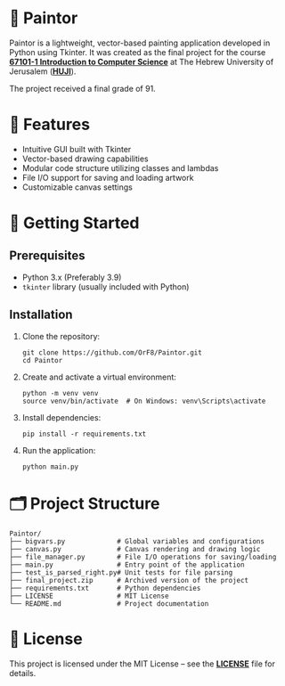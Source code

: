 # 🎨 Paintor
Paintor is a lightweight, vector-based painting application developed in Python using Tkinter. It was created as the final project for the course [**67101-1 Introduction to Computer Science**](https://shnaton.huji.ac.il/index.php/NewSyl/67101/2/2024/)
at The Hebrew University of Jerusalem ([**HUJI**](https://en.huji.ac.il/)).

The project received a final grade of 91.

# 🧰 Features
- Intuitive GUI built with Tkinter
- Vector-based drawing capabilities
- Modular code structure utilizing classes and lambdas
- File I/O support for saving and loading artwork
- Customizable canvas settings

# 🚀 Getting Started
## Prerequisites
- Python 3.x (Preferably 3.9)
- ````tkinter```` library (usually included with Python)
## Installation
1. Clone the repository:
   ````
   git clone https://github.com/OrF8/Paintor.git
   cd Paintor
   ````
2. Create and activate a virtual environment:
   ````
   python -m venv venv
   source venv/bin/activate  # On Windows: venv\Scripts\activate
   ````
3. Install dependencies:
   ````
   pip install -r requirements.txt
   ````
4. Run the application:
   ````
   python main.py
   ````

# 🗂️ Project Structure
````
Paintor/
├── bigvars.py             # Global variables and configurations
├── canvas.py              # Canvas rendering and drawing logic
├── file_manager.py        # File I/O operations for saving/loading
├── main.py                # Entry point of the application
├── test_is_parsed_right.py# Unit tests for file parsing
├── final_project.zip      # Archived version of the project
├── requirements.txt       # Python dependencies
├── LICENSE                # MIT License
└── README.md              # Project documentation
````

# 📄 License
This project is licensed under the MIT License – see the [**LICENSE**](https://github.com/OrF8/Paintor/blob/main/LICENSE) file for details.
